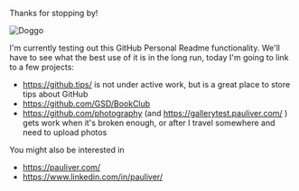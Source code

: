 Thanks for stopping by!

![Doggo](https://github.com/pauliver/pauliver/storage/9B7A830C-F801-455C-BDC2-3AFD1498E3F8_1_105_c.jpeg)

I'm currently testing out this GitHub Personal Readme functionality. We'll have to see what the best use of it is in the long run, today I'm going to link to a few projects:
- https://github.tips/ is not under active work, but is a great place to store tips about GitHub
- https://github.com/GSD/BookClub 
- https://github.com/photography (and https://gallerytest.pauliver.com/ ) gets work when it's broken enough, or after I travel somewhere and need to upload photos

You might also be interested in
- https://pauliver.com/
- https://www.linkedin.com/in/pauliver/

